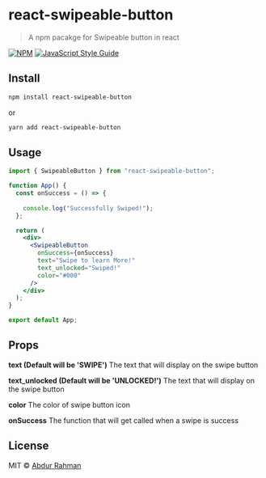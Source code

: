 # react-swipeable-button

> A npm pacakge for Swipeable button in react

[![NPM](https://img.shields.io/npm/v/react-swipe-button.svg)](https://www.npmjs.com/package/react-swipeable-btn) [![JavaScript Style Guide](https://img.shields.io/badge/code_style-standard-brightgreen.svg)](https://standardjs.com)

## Install

```bash
npm install react-swipeable-button
```
or

```bash
yarn add react-swipeable-button
```

<!-- ## [Demo](http://react-swipe-button.rinas.in/)

This is a [demo](http://react-swipe-button.rinas.in/) of react-swipe-button -->

## Usage

```jsx
import { SwipeableButton } from "react-swipeable-button";

function App() {
  const onSuccess = () => {
   
    console.log("Successfully Swiped!");
  };

  return (
    <div>
      <SwipeableButton
        onSuccess={onSuccess}
        text="Swipe to learn More!"
        text_unlocked="Swiped!"
        color="#000"
      />
    </div>
  );
}

export default App;
```

## Props

**text (Default will be 'SWIPE')**
The text that will display on the swipe button

**text_unlocked (Default will be 'UNLOCKED!')**
The text that will display on the swipe button

**color**
The color of swipe button icon

**onSuccess**
The function that will get called when a swipe is success

## License

MIT © [Abdur Rahman](https://github.com/abdurrahman720)
